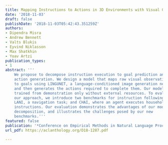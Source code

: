 ```yaml
---
title: Mapping Instructions to Actions in 3D Environments with Visual Goal Prediction
date: '2018-11-03'
draft: false
publishDate: '2018-11-03T05:42:43.351259Z'
authors:
- Dipendra Misra
- Andrew Bennett
- Valts Blukis
- Eyvind Niklasson
- Max Shatkhin
- Yoav Artzi
publication_types:
- 1
abstract: '''
    We propose to decompose instruction execution to goal prediction and
    action generation. We design a model that maps raw visual observations
    to goals using LINGUNET, a language-conditioned image generation network,
    and then generates the actions required to complete them. Our model is
    trained from demonstration only without external resources. To evaluate
    our approach, we introduce two benchmarks for instruction following:
    LANI, a navigation task; and CHAI, where an agent executes household
    instructions. Our evaluation demonstrates the advantages of our model
    decomposition, and illustrates the challenges posed by our new
    benchmarks.'''
featured: false
publication: '*Conference on Empirical Methods in Natural Language Processing (EMNLP)*'
url_pdf: https://aclanthology.org/D18-1287.pdf

---
```



